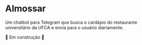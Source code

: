 # Almossar
Um chatbot para Telegram que busca o cardápio do restaurante universitário da UFCA e envia para o usuário diariamente.

🚧 Em construção 🚧

